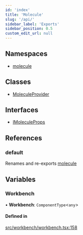 ```yaml
---
id: 'index'
title: 'Molecule'
slug: '/api/'
sidebar_label: 'Exports'
sidebar_position: 0.5
custom_edit_url: null
---
```


## Namespaces

-   [molecule](namespaces/molecule)

## Classes

-   [MoleculeProvider](classes/MoleculeProvider)

## Interfaces

-   [IMoleculeProps](interfaces/IMoleculeProps)

## References

### default

Renames and re-exports [molecule](namespaces/molecule)

## Variables

### Workbench

• **Workbench**: `ComponentType`<`any`\>

#### Defined in

[src/workbench/workbench.tsx:158](https://github.com/DTStack/molecule/blob/46c80551/src/workbench/workbench.tsx#L158)
